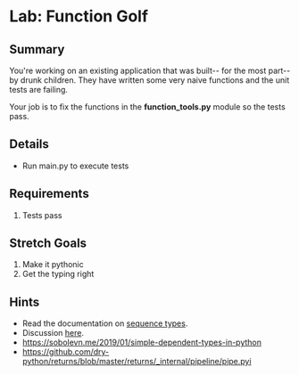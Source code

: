 # Lab: Function Golf

## Summary 

You're working on an existing application
that was built-- for the most part-- by 
drunk children. They have written some very
naive functions and the unit tests are
failing. 

Your job is to fix the functions in the
**function_tools.py** module so the tests pass.

## Details 
* Run main.py to execute tests

## Requirements   
1. Tests pass

## Stretch Goals
1. Make it pythonic
2. Get the typing right















## Hints
* Read the documentation on [sequence types](https://docs.python.org/3/library/stdtypes.html#sequence-types-list-tuple-range).
* Discussion [here](http://www.fabianism.us/blog/2015/11/18/function-composition-with-types.html).
* https://sobolevn.me/2019/01/simple-dependent-types-in-python
* https://github.com/dry-python/returns/blob/master/returns/_internal/pipeline/pipe.pyi